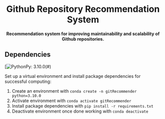 <p align="center">
    <h1 align="center">Github Repository Recommendation System</h1>
    <h4 align="center">Recommendation system for improving maintainability and scalability of Github repositories. </h4>
</p>

## Dependencies

[![PythonPy: 3.10.0](https://img.shields.io/badge/Python-3.9.1-blue.svg)(#)

Set up a virtual environment and install package dependencies for successful computing:

1. Create an environment with `conda create -n gitRecommender python=3.10.0`
2. Activate environment with `conda activate gitRecommender`
3. Install package dependencies with `pip install -r requirements.txt`
4. Deactivate environment once done working with `conda deactivate`
